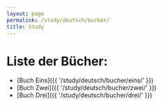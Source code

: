 ```yaml
---
layout: page
permalink: /study/deutsch/bucher/
title: Study
---
```


# Liste der Bücher:

* [Buch Eins]({{ '/study/deutsch/bucher/eins/' }})
* [Buch Zwei]({{ '/study/deutsch/bucher/zwei/' }})
* [Buch Drei]({{ '/study/deutsch/bucher/drei/' }})
